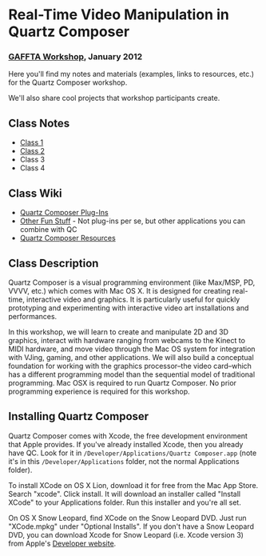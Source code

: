 # Real-Time Video Manipulation in Quartz Composer
### [GAFFTA Workshop](http://www.gaffta.org/2011/09/21/real-time-video-manipulation-in-quartz-composer/), January 2012

Here you'll find my notes and materials (examples, links to resources, etc.) for the Quartz Composer workshop.

We'll also share cool projects that workshop participants create.

## Class Notes

* [Class 1](https://github.com/electronicwhisper/qc-gaffta-2012/tree/master/class%201)
* [Class 2](https://github.com/electronicwhisper/qc-gaffta-2012/tree/master/class%202)
* Class 3
* Class 4

## Class Wiki

* [Quartz Composer Plug-Ins](https://github.com/electronicwhisper/qc-gaffta-2012/wiki/Quartz-Composer-Plug-Ins)
* [Other Fun Stuff](https://github.com/electronicwhisper/qc-gaffta-2012/wiki/Other-Fun-Stuff) - Not plug-ins per se, but other applications you can combine with QC
* [Quartz Composer Resources](https://github.com/electronicwhisper/qc-gaffta-2012/wiki/Quartz-Composer-Resources)

## Class Description

Quartz Composer is a visual programming environment (like Max/MSP, PD, VVVV, etc.) which comes with Mac OS X. It is designed for creating real-time, interactive video and graphics. It is particularly useful for quickly prototyping and experimenting with interactive video art installations and performances.

In this workshop, we will learn to create and manipulate 2D and 3D graphics, interact with hardware ranging from webcams to the Kinect to MIDI hardware, and move video through the Mac OS system for integration with VJing, gaming, and other applications. We will also build a conceptual foundation for working with the graphics processor–the video card–which has a different programming model than the sequential model of traditional programming.
Mac OSX is required to run Quartz Composer. No prior programming experience is required for this workshop.

## Installing Quartz Composer

Quartz Composer comes with Xcode, the free development environment that Apple provides. If you've already installed Xcode, then you already have QC. Look for it in `/Developer/Applications/Quartz Composer.app` (note it's in this `/Developer/Applications` folder, not the normal Applications folder).

To install XCode on OS X Lion, download it for free from the Mac App Store. Search "xcode". Click install. It will download an installer called
"Install XCode" to your Applications folder. Run this installer and you're all set.

On OS X Snow Leopard, find XCode on the Snow Leopard DVD. Just run "XCode.mpkg" under "Optional Installs". If you don't have a Snow Leopard DVD, you can download Xcode for Snow Leopard (i.e. Xcode version 3) from Apple's [Developer website](https://developer.apple.com/xcode/).